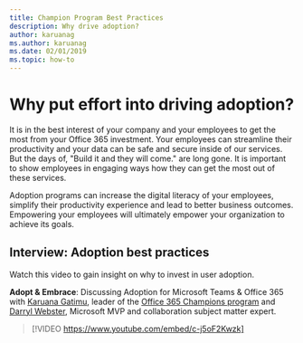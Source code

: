```yaml
---
title: Champion Program Best Practices
description: Why drive adoption? 
author: karuanag
ms.author: karuanag
ms.date: 02/01/2019
ms.topic: how-to
---
```


# Why put effort into driving adoption?  

It is in the best interest of your company and your employees to get the most from your Office 365 investment.  Your employees can streamline their productivity and your data can be safe and secure inside of our services.  But the days of, "Build it and they will come." are long gone.  It is important to show employees in engaging ways how they can get the most out of these services.

Adoption programs can increase the digital literacy of your employees, simplify their productivity experience and lead to better business outcomes. Empowering your employees will ultimately empower your organization to achieve its goals. 

## Interview: Adoption best practices

Watch this video to gain insight on why to invest in user adoption.  

**Adopt & Embrace**: Discussing Adoption for Microsoft Teams & Office 365 with [Karuana Gatimu](https://linkedin.com/in/karuanagatimu), leader of the [Office 365 Champions program](https://aka.ms/O365Champions) and [Darryl Webster](https://webster.net.nz/), Microsoft MVP and collaboration subject matter expert. 

> [!VIDEO https://www.youtube.com/embed/c-j5oF2Kwzk]

